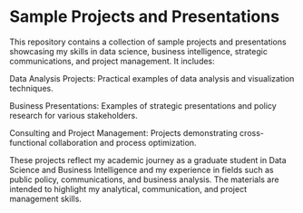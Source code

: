 # Sample Projects and Presentations
This repository contains a collection of sample projects and presentations showcasing my skills in data science, business intelligence, strategic communications, and project management. It includes:  

Data Analysis Projects: Practical examples of data analysis and visualization techniques.   

Business Presentations: Examples of strategic presentations and policy research for various stakeholders.  

Consulting and Project Management: Projects demonstrating cross-functional collaboration and process optimization.  

These projects reflect my academic journey as a graduate student in Data Science and Business Intelligence and my experience in fields such as public policy, communications, and business analysis. The materials are intended to highlight my analytical, communication, and project management skills.  

